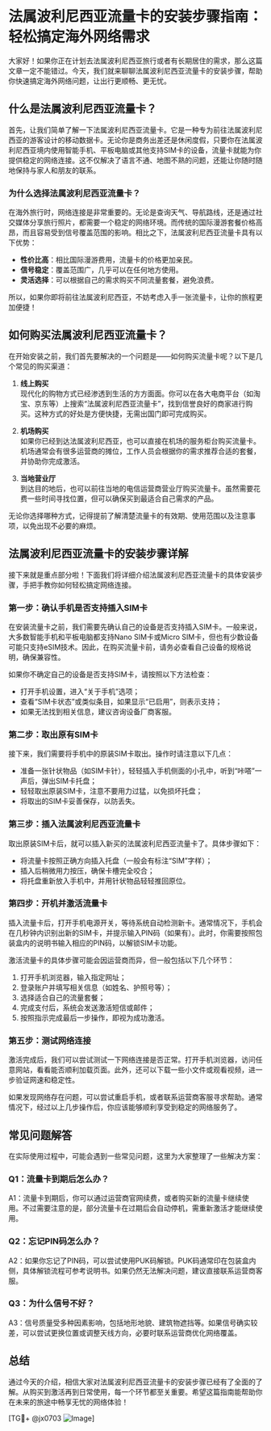# 法属波利尼西亚流量卡的安装步骤指南：轻松搞定海外网络需求

大家好！如果你正在计划去法属波利尼西亚旅行或者有长期居住的需求，那么这篇文章一定不能错过。今天，我们就来聊聊法属波利尼西亚流量卡的安装步骤，帮助你快速搞定海外网络问题，让出行更顺畅、更无忧。

## 什么是法属波利尼西亚流量卡？

首先，让我们简单了解一下法属波利尼西亚流量卡。它是一种专为前往法属波利尼西亚的游客设计的移动数据卡。无论你是商务出差还是休闲度假，只要你在法属波利尼西亚境内使用智能手机、平板电脑或其他支持SIM卡的设备，流量卡就能为你提供稳定的网络连接。这不仅解决了语言不通、地图不熟的问题，还能让你随时随地保持与家人和朋友的联系。

### 为什么选择法属波利尼西亚流量卡？

在海外旅行时，网络连接是非常重要的。无论是查询天气、导航路线，还是通过社交媒体分享旅行照片，都需要一个稳定的网络环境。而传统的国际漫游套餐价格高昂，而且容易受到信号覆盖范围的影响。相比之下，法属波利尼西亚流量卡具有以下优势：

- **性价比高**：相比国际漫游费用，流量卡的价格更加亲民。
- **信号稳定**：覆盖范围广，几乎可以在任何地方使用。
- **灵活选择**：可以根据自己的需求购买不同流量套餐，避免浪费。

所以，如果你即将前往法属波利尼西亚，不妨考虑入手一张流量卡，让你的旅程更加便捷！

## 如何购买法属波利尼西亚流量卡？

在开始安装之前，我们首先要解决的一个问题是——如何购买流量卡呢？以下是几个常见的购买渠道：

1. **线上购买**  
   现代化的购物方式已经渗透到生活的方方面面。你可以在各大电商平台（如淘宝、京东等）上搜索“法属波利尼西亚流量卡”，找到信誉良好的商家进行购买。这种方式的好处是方便快捷，无需出国门即可完成购买。

2. **机场购买**  
   如果你已经到达法属波利尼西亚，也可以直接在机场的服务柜台购买流量卡。机场通常会有很多运营商的摊位，工作人员会根据你的需求推荐合适的套餐，并协助你完成激活。

3. **当地营业厅**  
   到达目的地后，也可以前往当地的电信运营商营业厅购买流量卡。虽然需要花费一些时间寻找位置，但可以确保买到最适合自己需求的产品。

无论你选择哪种方式，记得提前了解清楚流量卡的有效期、使用范围以及注意事项，以免出现不必要的麻烦。

## 法属波利尼西亚流量卡的安装步骤详解

接下来就是重点部分啦！下面我们将详细介绍法属波利尼西亚流量卡的具体安装步骤，手把手教你如何轻松搞定网络连接。

### 第一步：确认手机是否支持插入SIM卡

在安装流量卡之前，我们需要先确认自己的设备是否支持插入SIM卡。一般来说，大多数智能手机和平板电脑都支持Nano SIM卡或Micro SIM卡，但也有少数设备可能只支持eSIM技术。因此，在购买流量卡前，请务必查看自己设备的规格说明，确保兼容性。

如果你不确定自己的设备是否支持SIM卡，请按照以下方法检查：
- 打开手机设置，进入“关于手机”选项；
- 查看“SIM卡状态”或类似条目，如果显示“已启用”，则表示支持；
- 如果无法找到相关信息，建议咨询设备厂商客服。

### 第二步：取出原有SIM卡

接下来，我们需要将手机中的原装SIM卡取出。操作时请注意以下几点：
- 准备一张针状物品（如SIM卡针），轻轻插入手机侧面的小孔中，听到“咔嗒”一声后，弹出SIM卡托盘；
- 轻轻取出原装SIM卡，注意不要用力过猛，以免损坏托盘；
- 将取出的SIM卡妥善保存，以防丢失。

### 第三步：插入法属波利尼西亚流量卡

取出原装SIM卡后，就可以插入新买的法属波利尼西亚流量卡了。具体步骤如下：
- 将流量卡按照正确方向插入托盘（一般会有标注“SIM”字样）；
- 插入后稍微用力按压，确保卡槽完全咬合；
- 将托盘重新放入手机中，并用针状物品轻轻推回原位。

### 第四步：开机并激活流量卡

插入流量卡后，打开手机电源开关，等待系统自动检测新卡。通常情况下，手机会在几秒钟内识别出新的SIM卡，并提示输入PIN码（如果有）。此时，你需要按照包装盒内的说明书输入相应的PIN码，以解锁SIM卡功能。

激活流量卡的具体步骤可能会因运营商而异，但一般包括以下几个环节：
1. 打开手机浏览器，输入指定网址；
2. 登录账户并填写相关信息（如姓名、护照号等）；
3. 选择适合自己的流量套餐；
4. 完成支付后，系统会发送激活短信或邮件；
5. 按照指示完成最后一步操作，即视为成功激活。

### 第五步：测试网络连接

激活完成后，我们可以尝试测试一下网络连接是否正常。打开手机浏览器，访问任意网站，看看能否顺利加载页面。此外，还可以下载一些小文件或观看视频，进一步验证网速和稳定性。

如果发现网络存在问题，可以尝试重启手机，或者联系运营商客服寻求帮助。通常情况下，经过以上几步操作后，你应该能够顺利享受到稳定的网络服务了。

## 常见问题解答

在实际使用过程中，可能会遇到一些常见问题，这里为大家整理了一些解决方案：

### Q1：流量卡到期后怎么办？
A1：流量卡到期后，你可以通过运营商官网续费，或者购买新的流量卡继续使用。不过需要注意的是，部分流量卡在过期后会自动停机，需重新激活才能继续使用。

### Q2：忘记PIN码怎么办？
A2：如果你忘记了PIN码，可以尝试使用PUK码解锁。PUK码通常印在包装盒内侧，具体解锁流程可参考说明书。如果仍然无法解决问题，建议直接联系运营商客服。

### Q3：为什么信号不好？
A3：信号质量受多种因素影响，包括地形地貌、建筑物遮挡等。如果信号确实较差，可以尝试更换位置或调整天线方向，必要时联系运营商优化网络覆盖。

## 总结

通过今天的介绍，相信大家对法属波利尼西亚流量卡的安装步骤已经有了全面的了解。从购买到激活再到日常使用，每一个环节都至关重要。希望这篇指南能帮助你在未来的旅途中畅享无忧的网络体验！

[TG💪+ @jx0703 ![Image](https://github.com/user-attachments/assets/dbca1d08-cadb-493c-b0ec-ad6f7a83f270)]